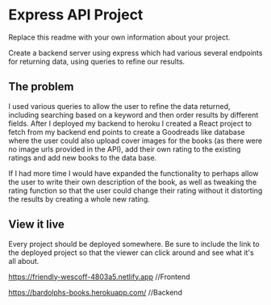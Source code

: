 # Express API Project

Replace this readme with your own information about your project. 

Create a backend server using express which had various several endpoints for returning data, using queries
to refine our results. 

## The problem


I used various queries to allow the user to refine the data returned, including searching based on a keyword
and then order results by different fields. After I deployed my backend to heroku I created a React project
to fetch from my backend end points to create a Goodreads like database where the user could also upload
cover images for the books (as there were no image urls provided in the API), add their own rating to the existing
ratings and add new books to the data base. 

If I had more time I would have expanded the functionality to perhaps allow the user to write their own description
of the book, as well as tweaking the rating function so that the user could change their rating without it distorting
the results by creating a whole new rating. 


## View it live

Every project should be deployed somewhere. Be sure to include the link to the deployed project so that the viewer can click around and see what it's all about.

https://friendly-wescoff-4803a5.netlify.app //Frontend

https://bardolphs-books.herokuapp.com/ //Backend